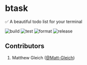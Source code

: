 # btask

✅ A beautiful todo list for your terminal

![build](https://github.com/Matt-Gleich/btask/workflows/build/badge.svg)
![test](https://github.com/Matt-Gleich/btask/workflows/test/badge.svg)
![format](https://github.com/Matt-Gleich/btask/workflows/format/badge.svg)
![release](https://github.com/Matt-Gleich/btask/workflows/release/badge.svg)

## Contributors

1. Matthew Gleich ([@Matt-Gleich](http://www.github.com/Matt-Gleich))
